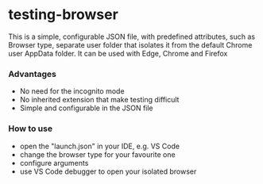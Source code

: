 # testing-browser
This is a simple, configurable JSON file, with predefined attributes, such as Browser type, separate user folder that isolates it from the default Chrome user AppData folder. 
It can be used with Edge, Chrome and Firefox

### Advantages
- No need for the incognito mode
- No inherited extension that make testing difficult
- Simple and configurable in the JSON file

### How to use
- open the "launch.json" in your IDE, e.g. VS Code
- change the browser type for your favourite one
- configure arguments
- use VS Code debugger to open your isolated browser

  
